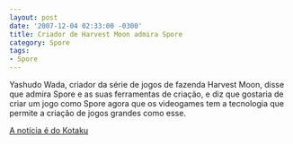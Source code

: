 ```yaml
---
layout: post
date: '2007-12-04 02:33:00 -0300'
title: Criador de Harvest Moon admira Spore
category: Spore
tags:
- Spore
---
```

Yashudo Wada, criador da série de jogos de fazenda Harvest Moon, disse que admira
Spore e as suas ferramentas de criação, e diz que gostaria de criar um jogo como
Spore agora que os videogames tem a tecnologia que permite a criação de jogos
grandes como esse.

[A notícia é do Kotaku](http://news.google.es/news/url?sa=t&ct=us/0-0&fp=475500d82c753fe4&ei=33FVR6HsNYWkoAOWlqXKBA&url=http%3A//kotaku.com/gaming/spore/harvest-moon-creator-wants-to-make-spore%2blike-game-329532.php&cid=1124451037&sig2=-ZNFSlGje-gVwCNpy--HSA)